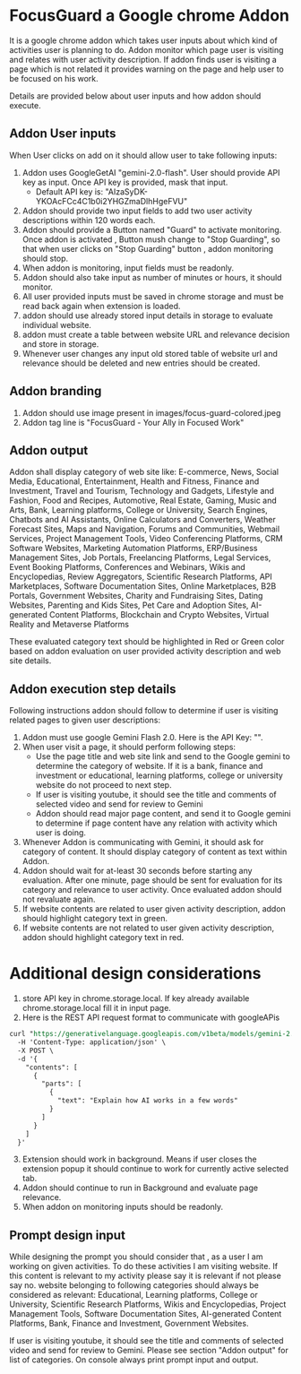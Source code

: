 # FocusGuard a Google chrome Addon
It is a google chrome addon which takes user inputs about which kind of activities user is planning to do. Addon  monitor which page user is visiting and relates with user activity description. If addon finds user is visiting a page which is not related it provides warning on the page and help user to be focused on his work.

Details are provided below about user inputs and how addon should execute.

## Addon User inputs
When User clicks on add on it should allow user to take following inputs:
1. Addon uses GoogleGetAI "gemini-2.0-flash". User should provide API key as input. Once API key is provided, mask that input.
    - Default API key is: "AIzaSyDK-YKOAcFCc4C1b0i2YHGZmaDlhHgeFVU"
2. Addon should provide two input fields to add two user activity descriptions within 120 words each.
3. Addon should provide a Button named "Guard" to activate monitoring. Once addon is activated , Button mush change to "Stop Guarding", so that when user clicks on "Stop Guarding" button , addon monitoring should stop.
4. When addon is monitoring, input fields must be readonly.
5. Addon should also take input as number of minutes or hours, it should monitor.
6. All user provided inputs must be saved in chrome storage and must be read back again when extension is loaded.
7. addon should use already stored input details in storage to evaluate individual website.
8. addon must create a table between website URL and relevance decision and store in storage.
9. Whenever user changes any input old stored table of website url and relevance should be deleted and new entries should be created.

## Addon branding
1. Addon should use image present in images/focus-guard-colored.jpeg
2. Addon tag line is "FocusGuard - Your Ally in Focused Work"

## Addon output
Addon shall display category of web site like: E-commerce, News, Social Media, Educational, Entertainment, Health and Fitness, Finance and Investment, Travel and Tourism, Technology and Gadgets, Lifestyle and Fashion, Food and Recipes, Automotive, Real Estate, Gaming, Music and Arts, Bank, Learning platforms, College or University, Search Engines, Chatbots and AI Assistants, Online Calculators and Converters, Weather Forecast Sites, Maps and Navigation, Forums and Communities, Webmail Services, Project Management Tools, Video Conferencing Platforms, CRM Software Websites, Marketing Automation Platforms, ERP/Business Management Sites, Job Portals, Freelancing Platforms, Legal Services, Event Booking Platforms, Conferences and Webinars, Wikis and Encyclopedias, Review Aggregators, Scientific Research Platforms, API Marketplaces, Software Documentation Sites, Online Marketplaces, B2B Portals, Government Websites, Charity and Fundraising Sites, Dating Websites, Parenting and Kids Sites, Pet Care and Adoption Sites, AI-generated Content Platforms, Blockchain and Crypto Websites, Virtual Reality and Metaverse Platforms

These evaluated category text should be highlighted in Red or Green color based on addon evaluation on user provided activity description and web site details.


## Addon execution step details
Following instructions addon should follow to determine if user is visiting related pages to given user descriptions:

1. Addon must use google Gemini Flash 2.0. Here is the API Key: "".
2. When user visit a page, it should perform following steps:
    - Use the page title and web site link and send to the Google gemini to determine the category of website. If it is a bank, finance and investment or educational, learning platforms, college or university website do not proceed to next step.
    - If user is visiting youtube, it should see the title and comments of selected video and send for review to Gemini
    - Addon should read major page content, and send it to Google gemini to determine if page content have any relation with activity which user is doing.
3. Whenever Addon is communicating with Gemini, it should ask for category of content. It should display category of content as text within Addon.
4. Addon should wait for at-least 30 seconds before starting any evaluation. After one minute, page  should be sent for evaluation for its category and relevance to user activity. Once evaluated addon should not revaluate again.
4. If website contents are related to user given activity description, addon should highlight category text in green. 
5. If website contents are not related to user given activity description, addon should highlight category text in red. 

# Additional design considerations
1. store API key in chrome.storage.local. If key already available chrome.storage.local fill it in input page.
2. Here is the REST API request format to communicate with googleAPis

```REST
curl "https://generativelanguage.googleapis.com/v1beta/models/gemini-2.0-flash:generateContent?key=$YOUR_API_KEY" \
  -H 'Content-Type: application/json' \
  -X POST \
  -d '{
    "contents": [
      {
        "parts": [
          {
            "text": "Explain how AI works in a few words"
          }
        ]
      }
    ]
  }'
```

3. Extension should work in background. Means if user closes the extension popup it should continue to work for currently active selected tab. 
5. Addon should continue to run in Background and evaluate page relevance. 
6. When addon on monitoring inputs should be readonly. 

## Prompt design input

While designing the prompt you should consider that , as a user I am working on given activities. To do these activities I am visiting website. If this content is relevant to my activity please say it is relevant if not please say no. 
website belonging to following categories should always be considered as relevant: Educational, Learning platforms, College or University, Scientific Research Platforms, Wikis and Encyclopedias, Project Management Tools, Software Documentation Sites, AI-generated Content Platforms, Bank, Finance and Investment, Government Websites.

If user is visiting youtube, it should see the title and comments of selected video and send for review to Gemini.
Please see section "Addon output" for list of categories. On console always print prompt input and output.